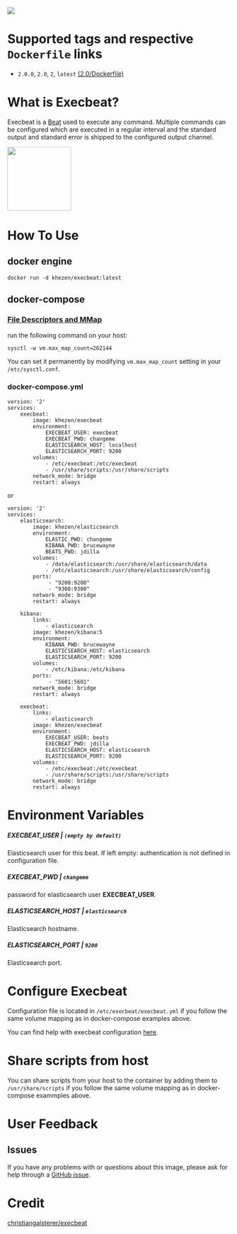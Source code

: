 [![](https://images.microbadger.com/badges/image/khezen/execbeat.svg)](https://hub.docker.com/r/khezen/execbeat/)

# Supported tags and respective `Dockerfile` links

* `2.0.0`, `2.0`, `2`, `latest` [(2.0/Dockerfile)](https://github.com/Khezen/docker-execbeat/blob/2.0/Dockerfile)

# What is Execbeat?
Execbeat is a [Beat](https://www.elastic.co/products/beats) used to execute any command. 
Multiple commands can be configured which are executed in a regular interval and the standard output and standard error is shipped to the configured output channel.

[<img src="https://static-www.elastic.co/fr/assets/blt121ead33d4ed1f55/icon-beats-bb.svg?q=455" width="144" height="144">](https://www.elastic.co/fr/products/beats)

# How To Use

## docker engine

```
docker run -d khezen/execbeat:latest   
```

## docker-compose

### [File Descriptors and MMap](https://www.elastic.co/guide/en/elasticsearch/guide/current/_file_descriptors_and_mmap.html)

run the following command on your host:
```
sysctl -w vm.max_map_count=262144
```
You can set it permanently by modifying `vm.max_map_count` setting in your `/etc/sysctl.conf`.

### docker-compose.yml
```
version: '2'
services:    
    execbeat:
        image: khezen/execbeat
        environment:
            EXECBEAT_USER: execbeat
            EXECBEAT_PWD: changeme
            ELASTICSEARCH_HOST: localhost
            ELASTICSEARCH_PORT: 9200
        volumes:
            - /etc/execbeat:/etc/execbeat
            - /usr/share/scripts:/usr/share/scripts
        network_mode: bridge
        restart: always

```
or

```
version: '2'
services:
    elasticsearch:
        image: khezen/elasticsearch
        environment:
            ELASTIC_PWD: changeme
            KIBANA_PWD: brucewayne
            BEATS_PWD: jdilla
        volumes:
            - /data/elasticsearch:/usr/share/elasticsearch/data
            - /etc/elasticsearch:/usr/share/elasticsearch/config 
        ports:
             - "9200:9200"
             - "9300:9300"
        network_mode: bridge
        restart: always

    kibana:
        links:
            - elasticsearch
        image: khezen/kibana:5
        environment:
            KIBANA_PWD: brucewayne
            ELASTICSEARCH_HOST: elasticsearch
            ELASTICSEARCH_PORT: 9200
        volumes:
            - /etc/kibana:/etc/kibana
        ports:
             - "5601:5601"
        network_mode: bridge
        restart: always
    
    execbeat:
        links:
            - elasticsearch
        image: khezen/execbeat
        environment:
            EXECBEAT_USER: beats
            EXECBEAT_PWD: jdilla
            ELASTICSEARCH_HOST: elasticsearch
            ELASTICSEARCH_PORT: 9200
        volumes:
            - /etc/execbeat:/etc/execbeat
            - /usr/share/scripts:/usr/share/scripts
        network_mode: bridge
        restart: always

```
# Environment Variables

##### EXECBEAT_USER | `(empty by default)`
Elasticsearch user for this beat. If left empty: authentication is not defined in configuration file.

##### EXECBEAT_PWD | `changeme`
password for elasticsearch user **EXECBEAT_USER**.

##### ELASTICSEARCH_HOST | `elasticsearch`
Elasticsearch hostname.

##### ELASTICSEARCH_PORT | `9200`
Elasticsearch port.

# Configure Execbeat

Configuration file is located in `/etc/execbeat/execbeat.yml` if you follow the same volume mapping as in docker-compose examples above.

You can find help with execbeat configuration [here](https://github.com/christiangalsterer/execbeat/blob/master/docs/configuration.asciidoc).

# Share scripts from host

You can share scripts from your host to the container by adding them to `/usr/share/scripts` if you follow the same volume mapping as in docker-compose exammples above.

# User Feedback
## Issues
If you have any problems with or questions about this image, please ask for help through a [GitHub issue](https://github.com/Khezen/docker-execbeat/issues).

# Credit

[christiangalsterer/execbeat](https://github.com/christiangalsterer/execbeat)